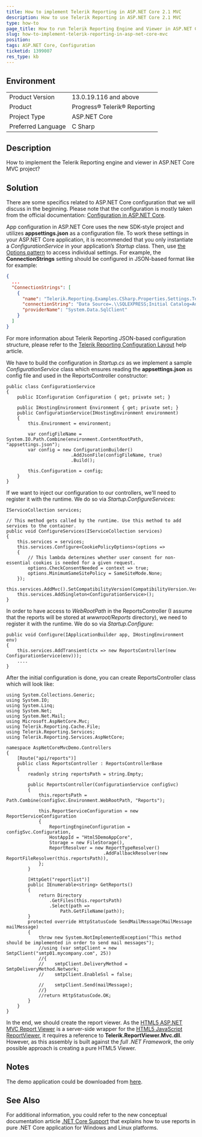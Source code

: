 ```yaml
---
title: How to implement Telerik Reporting in ASP.NET Core 2.1 MVC
description: How to use Telerik Reporting in ASP.NET Core 2.1 MVC
type: how-to
page_title: How to run Telerik Reporting Engine and Viewer in ASP.NET Core 2.1 MVC
slug: how-to-implement-telerik-reporting-in-asp-net-core-mvc
position: 
tags: ASP.NET Core, Configuration
ticketid: 1399007
res_type: kb
---
```


## Environment
<table>
	<tr>
		<td>Product Version</td>
		<td>13.0.19.116 and above</td>
	</tr>
	<tr>
		<td>Product</td>
		<td>Progress® Telerik® Reporting</td>
	</tr>
	<tr>
		<td>Project Type</td>
		<td>ASP.NET Core</td>
	</tr>
	<tr>
		<td>Preferred Language</td>
		<td>C Sharp</td>
	</tr>
</table>


## Description
How to implement the Telerik Reporting engine and viewer in ASP.NET Core MVC project?

## Solution
There are some specifics related to ASP.NET Core configuration that we will discuss in the beginning.  Please note that the configuration is mostly taken from the official documentation: [Configuration in ASP.NET Core](https://docs.microsoft.com/en-us/aspnet/core/fundamentals/configuration/index?view=aspnetcore-2.2).

App configuration in ASP.NET Core uses the new SDK-style project and utilizes **appsettings.json** as a configuration file. To work these settings in your ASP.NET Core application, it is recommended that you only instantiate a *ConfigurationService* in your application’s *Startup* class. Then, use [the Options pattern](https://docs.microsoft.com/en-us/aspnet/core/fundamentals/configuration/options?view=aspnetcore-2.2) to access individual settings. For example, the **ConnectionStrings** setting should be configured in JSON-based format like for example:

```JSON
{
  ...
  "ConnectionStrings": [
    {
      "name": "Telerik.Reporting.Examples.CSharp.Properties.Settings.TelerikConnectionString",
      "connectionString": "Data Source=.\\SQLEXPRESS;Initial Catalog=AdventureWorks;Integrated Security=true",
      "providerName": "System.Data.SqlClient"
    }
  ]
}
```
For more information about Telerik Reporting JSON-based configuration structure, please refer to the [Telerik Reporting Configuration Layout](../configuring-telerik-reporting#telerik-reporting-configuration-layout) help article.

We have to build the configuration in *Startup.cs* as we implement a sample *ConfigurationService* class which ensures reading the **appsettings.json** as config file and used in the ReportsController constructor:
```CSharp
public class ConfigurationService
{
    public IConfiguration Configuration { get; private set; }
 
    public IHostingEnvironment Environment { get; private set; }
    public ConfigurationService(IHostingEnvironment environment)
    {
        this.Environment = environment;
 
        var configFileName = System.IO.Path.Combine(environment.ContentRootPath, "appsettings.json");
        var config = new ConfigurationBuilder()
                        .AddJsonFile(configFileName, true)
                        .Build();
 
        this.Configuration = config;
    }
}
```
If we want to inject our configuration to our controllers, we'll need to register it with the runtime. We do so via *Startup.ConfigureServices*:
```CSharp
IServiceCollection services;
 
// This method gets called by the runtime. Use this method to add services to the container.
public void ConfigureServices(IServiceCollection services)
{
    this.services = services;
    this.services.Configure<CookiePolicyOptions>(options =>
    {
        // This lambda determines whether user consent for non-essential cookies is needed for a given request.
        options.CheckConsentNeeded = context => true;
        options.MinimumSameSitePolicy = SameSiteMode.None;
    });
    this.services.AddMvc().SetCompatibilityVersion(CompatibilityVersion.Version_2_2);
    this.services.AddSingleton<ConfigurationService>();
}
```

In order to have access to *WebRootPath* in the ReportsController (I assume that the reports will be stored at *wwwroot/Reports* directory), we need to register it with the runtime. We do so via *Startup.Configure*:
```CSharp
public void Configure(IApplicationBuilder app, IHostingEnvironment env)
{
    this.services.AddTransient(ctx => new ReportsController(new ConfigurationService(env)));
    ....
}
```
After the initial configuration is done, you can create ReportsController class which will look like:
```CSharp
using System.Collections.Generic;
using System.IO;
using System.Linq;
using System.Net;
using System.Net.Mail;
using Microsoft.AspNetCore.Mvc;
using Telerik.Reporting.Cache.File;
using Telerik.Reporting.Services;
using Telerik.Reporting.Services.AspNetCore;
 
namespace AspNetCoreMvcDemo.Controllers
{
    [Route("api/reports")]
    public class ReportsController : ReportsControllerBase
    {
        readonly string reportsPath = string.Empty;
 
        public ReportsController(ConfigurationService configSvc)
        {
            this.reportsPath = Path.Combine(configSvc.Environment.WebRootPath, "Reports");
 
            this.ReportServiceConfiguration = new ReportServiceConfiguration
            {
                ReportingEngineConfiguration = configSvc.Configuration,
                HostAppId = "Html5DemoAppCore",
                Storage = new FileStorage(),
                ReportResolver = new ReportTypeResolver()
                                    .AddFallbackResolver(new ReportFileResolver(this.reportsPath)),
            };
        }
 
        [HttpGet("reportlist")]
        public IEnumerable<string> GetReports()
        {
            return Directory
                .GetFiles(this.reportsPath)
                .Select(path =>
                    Path.GetFileName(path));
        }
        protected override HttpStatusCode SendMailMessage(MailMessage mailMessage)
        {
            throw new System.NotImplementedException("This method should be implemented in order to send mail messages");
            //using (var smtpClient = new SmtpClient("smtp01.mycompany.com", 25))
            //{
            //    smtpClient.DeliveryMethod = SmtpDeliveryMethod.Network;
            //    smtpClient.EnableSsl = false;
 
            //    smtpClient.Send(mailMessage);
            //}
            //return HttpStatusCode.OK;
        }
    }
}
```

In the end, we should create the report viewer. As the [HTML5 ASP.NET MVC Report Viewer](../mvc-report-viewer-extension-overview) is a server-side wrapper for the [HTML5 JavaScript ReportViewer](../html5-report-viewer), it requires a reference to **Telerik.ReportViewer.Mvc.dll**. However, as this assembly is built against the *full .NET Framework*, the only possible approach is creating a pure HTML5 Viewer.

## Notes
The demo application could be downloaded from [here](https://www.telerik.com/docs/default-source/knowledgebasearticleattachments/reporting/aspnetcoremvcdemo.zip?sfvrsn=32676553_2).

## See Also
For additional information, you could refer to the new conceptual documentation article [.NET Core Support](../use-reports-in-net-core-apps) that explains how to use reports in pure .NET Core application for Windows and Linux platforms.
